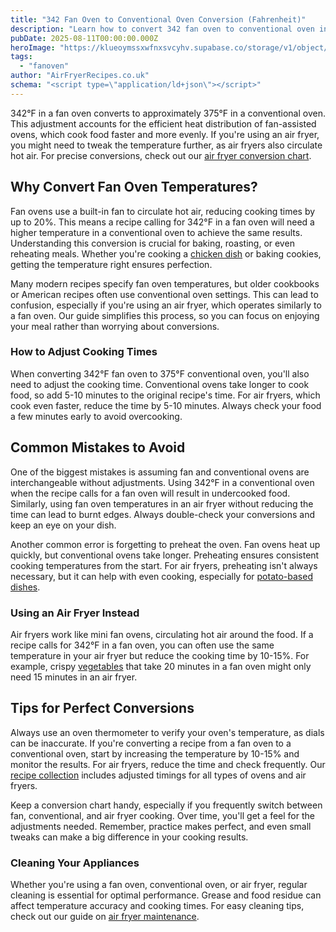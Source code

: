 ```yaml
---
title: "342 Fan Oven to Conventional Oven Conversion (Fahrenheit)"
description: "Learn how to convert 342 fan oven to conventional oven in Fahrenheit with our simple guide. Perfect for air fryer and oven cooking adjustments."
pubDate: 2025-08-11T00:00:00.000Z
heroImage: "https://klueoymssxwfnxsvcyhv.supabase.co/storage/v1/object/public/md/342-fan-oven-to-conventional-oven-conversion-fahrenheit-2f14017e.png"
tags:
  - "fanoven"
author: "AirFryerRecipes.co.uk"
schema: "<script type=\"application/ld+json\"></script>"
---
```


<p>342°F in a fan oven converts to approximately 375°F in a conventional oven. This adjustment accounts for the efficient heat distribution of fan-assisted ovens, which cook food faster and more evenly. If you're using an air fryer, you might need to tweak the temperature further, as air fryers also circulate hot air. For precise conversions, check out our <a href=https://www.airfryerrecipe.co.uk/air-fryer-conversion-chart>air fryer conversion chart</a>.</p>

<h2>Why Convert Fan Oven Temperatures?</h2>
<p>Fan ovens use a built-in fan to circulate hot air, reducing cooking times by up to 20%. This means a recipe calling for 342°F in a fan oven will need a higher temperature in a conventional oven to achieve the same results. Understanding this conversion is crucial for baking, roasting, or even reheating meals. Whether you're cooking a <a href=https://www.airfryerrecipe.co.uk/recipe-category/chicken>chicken dish</a> or baking cookies, getting the temperature right ensures perfection.</p>

<p>Many modern recipes specify fan oven temperatures, but older cookbooks or American recipes often use conventional oven settings. This can lead to confusion, especially if you're using an air fryer, which operates similarly to a fan oven. Our guide simplifies this process, so you can focus on enjoying your meal rather than worrying about conversions.</p>

<h3>How to Adjust Cooking Times</h3>
<p>When converting 342°F fan oven to 375°F conventional oven, you'll also need to adjust the cooking time. Conventional ovens take longer to cook food, so add 5-10 minutes to the original recipe's time. For air fryers, which cook even faster, reduce the time by 5-10 minutes. Always check your food a few minutes early to avoid overcooking.</p>

<h2>Common Mistakes to Avoid</h2>
<p>One of the biggest mistakes is assuming fan and conventional ovens are interchangeable without adjustments. Using 342°F in a conventional oven when the recipe calls for a fan oven will result in undercooked food. Similarly, using fan oven temperatures in an air fryer without reducing the time can lead to burnt edges. Always double-check your conversions and keep an eye on your dish.</p>

<p>Another common error is forgetting to preheat the oven. Fan ovens heat up quickly, but conventional ovens take longer. Preheating ensures consistent cooking temperatures from the start. For air fryers, preheating isn't always necessary, but it can help with even cooking, especially for <a href=https://www.airfryerrecipe.co.uk/recipe-category/potatoes>potato-based dishes</a>.</p>

<h3>Using an Air Fryer Instead</h3>
<p>Air fryers work like mini fan ovens, circulating hot air around the food. If a recipe calls for 342°F in a fan oven, you can often use the same temperature in your air fryer but reduce the cooking time by 10-15%. For example, crispy <a href=https://www.airfryerrecipe.co.uk/recipe-category/vegetables>vegetables</a> that take 20 minutes in a fan oven might only need 15 minutes in an air fryer.</p>

<h2>Tips for Perfect Conversions</h2>
<p>Always use an oven thermometer to verify your oven's temperature, as dials can be inaccurate. If you're converting a recipe from a fan oven to a conventional oven, start by increasing the temperature by 10-15% and monitor the results. For air fryers, reduce the time and check frequently. Our <a href=https://www.airfryerrecipe.co.uk/recipes>recipe collection</a> includes adjusted timings for all types of ovens and air fryers.</p>

<p>Keep a conversion chart handy, especially if you frequently switch between fan, conventional, and air fryer cooking. Over time, you'll get a feel for the adjustments needed. Remember, practice makes perfect, and even small tweaks can make a big difference in your cooking results.</p>

<h3>Cleaning Your Appliances</h3>
<p>Whether you're using a fan oven, conventional oven, or air fryer, regular cleaning is essential for optimal performance. Grease and food residue can affect temperature accuracy and cooking times. For easy cleaning tips, check out our guide on <a href=https://www.airfryerrecipe.co.uk/air-fryer-cleaner>air fryer maintenance</a>.</p>